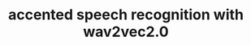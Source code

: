 ---
img: assets/images/thesis.png
title: accented speech recognition with wav2vec2.0
tags:
   - machine learning
   - wav2vec2
link: /2023/10/speech-recognition-with-wav2vec2
---
